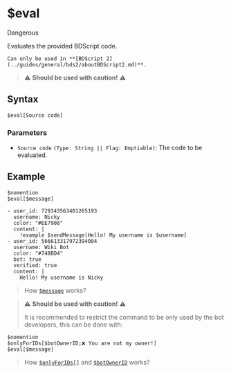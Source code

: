 # $eval
<div class="functionTags">
  <span id="DangerousTag">Dangerous</span>
</div>

Evaluates the provided BDScript code.

```admonish danger title="BDScript 2"
Can only be used in **[BDScript 2](../guides/general/bds2/aboutBDScript2.md)**.
```

> ⚠️ **Should be used with caution!** ⚠️


## Syntax
```
$eval[Source code]
```

### Parameters 
- `Source code` `(Type: String || Flag: Emptiable)`: The code to be evaluated.

## Example
```
$nomention
$eval[$message]
```

``` discord yaml
- user_id: 729343563401265193
  username: Nicky
  color: "#EE7908"
  content: |
    !example $sendMessage[Hello! My username is $username]
- user_id: 566613317972394004
  username: Wiki Bot
  color: "#748BD4"
  bot: true
  verified: true
  content: |
    Hello! My username is Nicky
```

> How [`$message`](./message.md) works?

> ⚠️ **Should be used with caution!** ⚠️
> 
> It is recommended to restrict the command to be only used by the bot developers, this can be done with:
```
$nomention
$onlyForIDs[$botOwnerID;❌ You are not my owner!]
$eval[$message]
```

> How [`$onlyForIDs[]`](./onlyForIDs.md) and [`$botOwnerID`](./botOwnerID.md) works?

